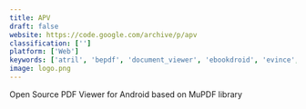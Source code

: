 ```yaml
---
title: APV
draft: false 
website: https://code.google.com/archive/p/apv
classification: ['']
platform: ['Web']
keywords: ['atril', 'bepdf', 'document_viewer', 'ebookdroid', 'evince', 'flipping_pdf_reader', 'foxit_reader', 'freefileviewer', 'google_docs_viewer', 'libreoffice_viewer', 'moon_reader', 'movavi_pdf_editor', 'mupdf', 'pdf_conversion_tool', 'pdf_converter_elite', 'pdf_reader_x', 'pdf-xchange_viewer', 'pokatreader', 'qoppa_pdf_studio', 'sumatra_pdf', 'ultimate_pdf_converter', 'xodo']
image: logo.png
---
```

Open Source PDF Viewer for Android based on MuPDF library